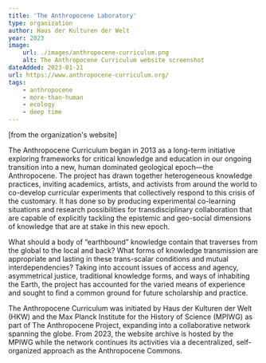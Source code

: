 ```yaml
---
title: 'The Anthropocene Laboratory'
type: organization
author: Haus der Kulturen der Welt 
year: 2023
image:
    url: ./images/anthropocene-curriculum.png
    alt: The Anthropocene Curriculum website screenshot
dateAdded: 2023-01-21
url: https://www.anthropocene-curriculum.org/
tags:
    - anthropocene
    - more-than-human
    - ecology
    - deep time
---
```


[from the organization's website]

The Anthropocene Curriculum began in 2013 as a long-term initiative exploring frameworks for critical knowledge and education in our ongoing transition into a new, human dominated geological epoch—the Anthropocene. The project has drawn together heterogeneous knowledge practices, inviting academics, artists, and activists from around the world to co-develop curricular experiments that collectively respond to this crisis of the customary. It has done so by producing experimental co-learning situations and research possibilities for transdisciplinary collaboration that are capable of explicitly tackling the epistemic and geo-social dimensions of knowledge that are at stake in this new epoch.

What should a body of “earthbound” knowledge contain that traverses from the global to the local and back? What forms of knowledge transmission are appropriate and lasting in these trans-scalar conditions and mutual interdependencies? Taking into account issues of access and agency, asymmetrical justice, traditional knowledge forms, and ways of inhabiting the Earth, the project has accounted for the varied means of experience and sought to find a common ground for future scholarship and practice.

The Anthropocene Curriculum was initiated by Haus der Kulturen der Welt (HKW) and the Max Planck Institute for the History of Science (MPIWG) as part of The Anthropocene Project, expanding into a collaborative network spanning the globe. From 2023, the website archive is hosted by the MPIWG while the network continues its activities via a decentralized, self-organized approach as the Anthropocene Commons.
